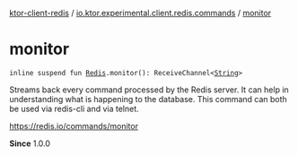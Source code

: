 [ktor-client-redis](../index.md) / [io.ktor.experimental.client.redis.commands](index.md) / [monitor](./monitor.md)

# monitor

`inline suspend fun `[`Redis`](../io.ktor.experimental.client.redis/-redis/index.md)`.monitor(): ReceiveChannel<`[`String`](https://kotlinlang.org/api/latest/jvm/stdlib/kotlin/-string/index.html)`>`

Streams back every command processed by the Redis server.
It can help in understanding what is happening to the database.
This command can both be used via redis-cli and via telnet.

https://redis.io/commands/monitor

**Since**
1.0.0


